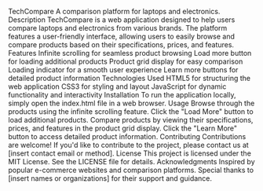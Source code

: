TechCompare
A comparison platform for laptops and electronics.
Description
TechCompare is a web application designed to help users compare laptops and electronics from various brands. The platform features a user-friendly interface, allowing users to easily browse and compare products based on their specifications, prices, and features.
Features
Infinite scrolling for seamless product browsing
Load more button for loading additional products
Product grid display for easy comparison
Loading indicator for a smooth user experience
Learn more buttons for detailed product information
Technologies Used
HTML5 for structuring the web application
CSS3 for styling and layout
JavaScript for dynamic functionality and interactivity
Installation
To run the application locally, simply open the index.html file in a web browser.
Usage
Browse through the products using the infinite scrolling feature.
Click the "Load More" button to load additional products.
Compare products by viewing their specifications, prices, and features in the product grid display.
Click the "Learn More" button to access detailed product information.
Contributing
Contributions are welcome! If you'd like to contribute to the project, please contact us at [insert contact email or method].
License
This project is licensed under the MIT License. See the LICENSE file for details.
Acknowledgments
Inspired by popular e-commerce websites and comparison platforms.
Special thanks to [insert names or organizations] for their support and guidance.

